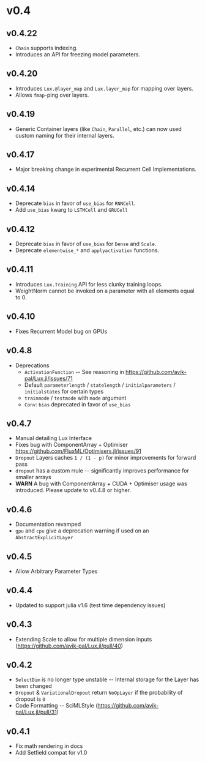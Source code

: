 # v0.4

## v0.4.22

  - `Chain` supports indexing.
  - Introduces an API for freezing model parameters.

## v0.4.20

  - Introduces `Lux.@layer_map` and `Lux.layer_map` for mapping over layers.
  - Allows `fmap`-ping over layers.

## v0.4.19

  - Generic Container layers (like `Chain`, `Parallel`, etc.) can now used custom naming for
    their internal layers.

## v0.4.17

  - Major breaking change in experimental Recurrent Cell Implementations.

## v0.4.14
  - Deprecate `bias` in favor of `use_bias` for `RNNCell`.
  - Add `use_bias` kwarg to `LSTMCell` and `GRUCell`

## v0.4.12

  - Deprecate `bias` in favor of `use_bias` for `Dense` and `Scale`.
  - Deprecate `elementwise_*` and `applyactivation` functions.

## v0.4.11

  - Introduces `Lux.Training` API for less clunky training loops.
  - WeightNorm cannot be invoked on a parameter with all elements equal to 0.

## v0.4.10

  - Fixes Recurrent Model bug on GPUs

## v0.4.8

  - Deprecations
    - `ActivationFunction` -- See reasoning in https://github.com/avik-pal/Lux.jl/issues/71
    - Default `parameterlength` / `statelength` / `initialparameters` / `initialstates` for
      certain types
    - `trainmode` / `testmode` with `mode` argument
    - `Conv`: `bias` deprecated in favor of `use_bias`

## v0.4.7

  - Manual detailing Lux Interface
  - Fixes bug with ComponentArray + Optimiser
    https://github.com/FluxML/Optimisers.jl/issues/91
  - `Dropout` Layers caches `1 / (1 - p)` for minor improvements for forward pass
  - `dropout` has a custom rrule -- significantly improves performance for smaller arrays
  - **WARN** A bug with ComponentArray + CUDA + Optimiser usage was introduced. Please
    update to v0.4.8 or higher.

## v0.4.6

  - Documentation revamped
  - `gpu` and `cpu` give a deprecation warning if used on an `AbstractExplicitLayer`

## v0.4.5

  - Allow Arbitrary Parameter Types

## v0.4.4

  - Updated to support julia v1.6 (test time dependency issues)

## v0.4.3

  - Extending Scale to allow for multiple dimension inputs (https://github.com/avik-pal/Lux.jl/pull/40)

## v0.4.2

  - `SelectDim` is no longer type unstable -- Internal storage for the Layer has been changed
  - `Dropout` & `VariationalDropout` return `NoOpLayer` if the probability of dropout is `0`
  - Code Formatting -- SciMLStyle (https://github.com/avik-pal/Lux.jl/pull/31)

## v0.4.1

  - Fix math rendering in docs
  - Add Setfield compat for v1.0
